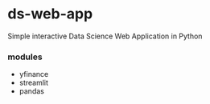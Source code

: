 # ds-web-app
Simple interactive Data Science Web Application in Python

### modules
- yfinance
- streamlit
- pandas
